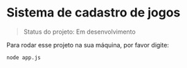 <h1>Sistema de cadastro de jogos</h1>

>Status do projeto: Em desenvolvimento 

Para rodar esse projeto na sua máquina, por favor digite:

```
node app.js
```
